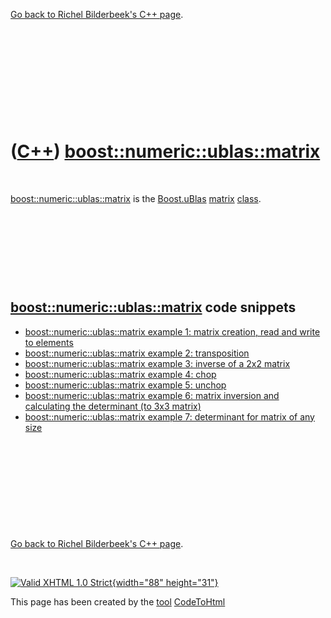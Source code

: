 

[Go back to Richel Bilderbeek's C++ page](Cpp.htm).

 

 

 

 

 

([C++](Cpp.htm)) [boost::numeric::ublas::matrix](CppUblasMatrix.htm)
====================================================================

 

[boost::numeric::ublas::matrix](CppUblasMatrix.htm) is the
[Boost.uBlas](CppUblas.htm) [matrix](CppMatrix.htm)
[class](CppClass.htm).

 

 

 

 

[boost::numeric::ublas::matrix](CppUblasMatrix.htm) code snippets
-----------------------------------------------------------------

-   [boost::numeric::ublas::matrix example 1: matrix creation, read and
    write to elements](CppUblasMatrixExample1.htm)
-   [boost::numeric::ublas::matrix example 2:
    transposition](CppUblasMatrixExample2.htm)
-   [boost::numeric::ublas::matrix example 3: inverse of a 2x2
    matrix](CppUblasMatrixExample3.htm)
-   [boost::numeric::ublas::matrix example 4:
    chop](CppUblasMatrixExample4.htm)
-   [boost::numeric::ublas::matrix example 5:
    unchop](CppUblasMatrixExample5.htm)
-   [boost::numeric::ublas::matrix example 6: matrix inversion and
    calculating the determinant (to
    3x3 matrix)](CppUblasMatrixExample6.htm)
-   [boost::numeric::ublas::matrix example 7: determinant for matrix of
    any size](CppUblasMatrixExample7.htm)

 

 

 

 

 

[Go back to Richel Bilderbeek's C++ page](Cpp.htm).



 

[![Valid XHTML 1.0 Strict](valid-xhtml10.png){width="88"
height="31"}](http://validator.w3.org/check?uri=referer)

This page has been created by the [tool](Tools.htm)
[CodeToHtml](ToolCodeToHtml.htm)
